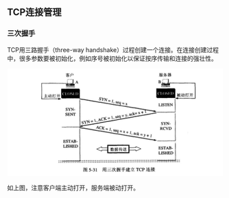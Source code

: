 ## TCP连接管理



### 三次握手

TCP用三路握手（three-way handshake）过程创建一个连接。在连接创建过程中，很多参数要被初始化，例如序号被初始化以保证按序传输和连接的强壮性。

![](image/tcp00.jpg)

如上图，注意客户端主动打开，服务端被动打开。
